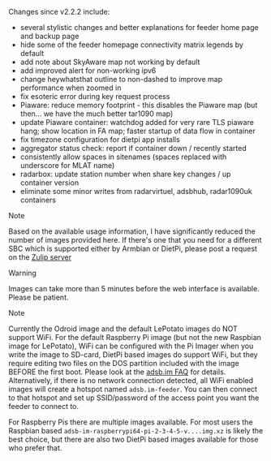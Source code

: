 Changes since v2.2.2 include:
- several stylistic changes and better explanations for feeder home page and backup page
- hide some of the feeder homepage connectivity matrix legends by default
- add note about SkyAware map not working by default
- add improved alert for non-working ipv6
- change heywhatsthat outline to non-dashed to improve map performance when zoomed in
- fix esoteric error during key request process
- Piaware: reduce memory footprint - this disables the Piaware map (but then... we have the much better tar1090 map)
- update Piaware container: watchdog added for very rare TLS piaware hang; show location in FA map; faster startup of data flow in container
- fix timezone configuration for dietpi app installs
- aggregator status check: report if container down / recently started
- consistently allow spaces in sitenames (spaces replaced with underscore for MLAT name)
- radarbox: update station number when share key changes / up container version
- eliminate some minor writes from radarvirtuel, adsbhub, radar1090uk containers

> [!NOTE]
> Based on the available usage information, I have significantly reduced the number of images provided here. If there's one that you need for a different SBC which is supported either by Armbian or DietPi, please post a request on the [Zulip server](https://adsblol.zulipchat.com/#narrow/stream/391168-adsb-feeder-image)

> [!WARNING]
> Images can take more than 5 minutes before the web interface is available. Please be patient.

> [!NOTE]
> Currently the Odroid image and the default LePotato images do NOT support WiFi. For the default Raspberry Pi image (but not the new Raspbian image for LePotato), WiFi can be configured with the Pi Imager when you write the image to SD-card, DietPi based images do support WiFi, but they require editing two files on the DOS partition included with the image BEFORE the first boot. Please look at the [adsb.im FAQ](https://adsb.im/faq) for details.
> Alternatively, if there is no network connection detected, all WiFi enabled images will create a hotspot named `adsb.im-feeder`. You can then connect to that hotspot and set up SSID/password of the access point you want the feeder to connect to.

For Raspberry Pis there are multiple images available. For most users the Raspbian based `adsb-im-raspberrypi64-pi-2-3-4-5-v....img.xz` is likely the best choice, but there are also two DietPi based images available for those who prefer that.



